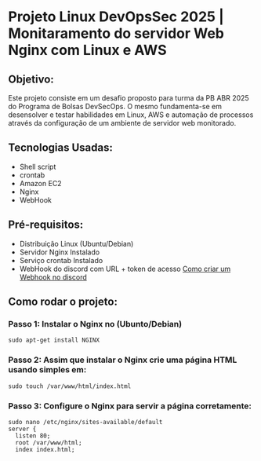 # Projeto Linux DevOpsSec 2025 | Monitaramento do servidor Web Nginx com Linux e AWS


## Objetivo: 
Este projeto consiste em um desafio proposto para turma da PB ABR 2025 do Programa de Bolsas DevSecOps. O mesmo fundamenta-se em desensolver e testar habilidades em Linux, AWS e automação de
processos através da configuração de um ambiente de servidor web monitorado.

## Tecnologias Usadas:
- Shell script
- crontab
- Amazon EC2
- Nginx
- WebHook

## Pré-requisitos:
- Distribuição Linux (Ubuntu/Debian)
- Servidor Nginx Instalado
- Serviço crontab Instalado
- WebHook do discord com URL + token de acesso [Como criar um Webhook no discord](https://support.discord.com/hc/en-us/articles/228383668-Intro-to-Webhooks)

## Como rodar o projeto:
### Passo 1: Instalar o Nginx no (Ubunto/Debian)
```
sudo apt-get install NGINX
```
### Passo 2: Assim que instalar o Nginx crie uma página HTML usando  simples em:
```
sudo touch /var/www/html/index.html
```
### Passo 3: Configure o Nginx para servir a página corretamente: 
```
sudo nano /etc/nginx/sites-available/default
server {
  listen 80;
  root /var/www/html;
  index index.html;

```
